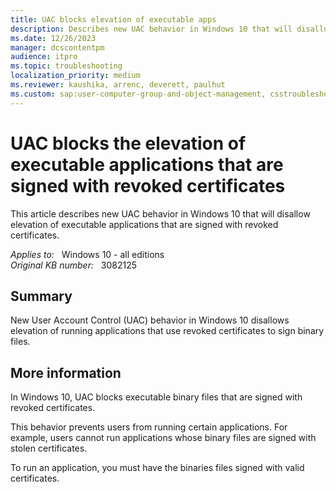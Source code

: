 ```yaml
---
title: UAC blocks elevation of executable apps
description: Describes new UAC behavior in Windows 10 that will disallow elevation of executable applications that are signed with revoked certificates.
ms.date: 12/26/2023
manager: dcscontentpm
audience: itpro
ms.topic: troubleshooting
localization_priority: medium
ms.reviewer: kaushika, arrenc, deverett, paulhut
ms.custom: sap:user-computer-group-and-object-management, csstroubleshoot
---
```

# UAC blocks the elevation of executable applications that are signed with revoked certificates

This article describes new UAC behavior in Windows 10 that will disallow elevation of executable applications that are signed with revoked certificates.

_Applies to:_ &nbsp; Windows 10 - all editions  
_Original KB number:_ &nbsp; 3082125

## Summary

New User Account Control (UAC) behavior in Windows 10 disallows elevation of running applications that use revoked certificates to sign binary files.

## More information

In Windows 10, UAC blocks executable binary files that are signed with revoked certificates.

This behavior prevents users from running certain applications. For example, users cannot run applications whose binary files are signed with stolen certificates.

To run an application, you must have the binaries files signed with valid certificates.
